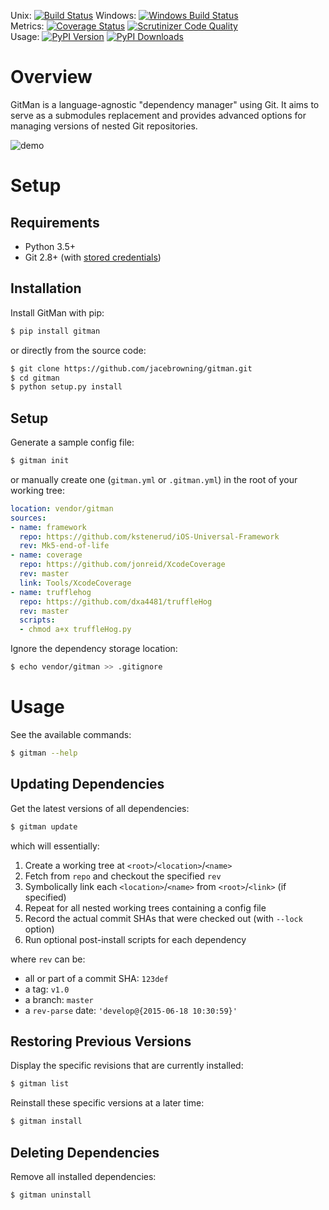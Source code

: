 Unix: [![Build Status](https://travis-ci.org/jacebrowning/gitman.svg?branch=develop)](https://travis-ci.org/jacebrowning/gitman) Windows: [![Windows Build Status](https://img.shields.io/appveyor/ci/jacebrowning/gitman/develop.svg)](https://ci.appveyor.com/project/jacebrowning/gitman)<br>Metrics: [![Coverage Status](https://img.shields.io/coveralls/jacebrowning/gitman/develop.svg)](https://coveralls.io/r/jacebrowning/gitman) [![Scrutinizer Code Quality](https://img.shields.io/scrutinizer/g/jacebrowning/gitman.svg)](https://scrutinizer-ci.com/g/jacebrowning/gitman/?branch=develop)<br>Usage: [![PyPI Version](https://img.shields.io/pypi/v/GitMan.svg)](https://pypi.python.org/pypi/GitMan) [![PyPI Downloads](https://img.shields.io/pypi/dm/gitman.svg)](https://pypi.python.org/pypi/GitMan)

# Overview

GitMan is a language-agnostic "dependency manager" using Git. It aims to serve as a submodules replacement and provides advanced options for managing versions of nested Git repositories.

![demo](https://raw.githubusercontent.com/jacebrowning/gitman/develop/docs/demo.gif)

# Setup

## Requirements

* Python 3.5+
* Git 2.8+ (with [stored credentials](http://gitman.readthedocs.io/en/latest/setup/git/))

## Installation

Install GitMan with pip:

```sh
$ pip install gitman
```

or directly from the source code:

```sh
$ git clone https://github.com/jacebrowning/gitman.git
$ cd gitman
$ python setup.py install
```

## Setup

Generate a sample config file:

```sh
$ gitman init
```

or manually create one (`gitman.yml` or `.gitman.yml`) in the root of your working tree:

```yaml
location: vendor/gitman
sources:
- name: framework
  repo: https://github.com/kstenerud/iOS-Universal-Framework
  rev: Mk5-end-of-life
- name: coverage
  repo: https://github.com/jonreid/XcodeCoverage
  rev: master
  link: Tools/XcodeCoverage
- name: trufflehog
  repo: https://github.com/dxa4481/truffleHog
  rev: master
  scripts:
  - chmod a+x truffleHog.py
```

Ignore the dependency storage location:

```sh
$ echo vendor/gitman >> .gitignore
```

# Usage

See the available commands:

```sh
$ gitman --help
```

## Updating Dependencies

Get the latest versions of all dependencies:

```sh
$ gitman update
```

which will essentially:

1. Create a working tree at `<root>`/`<location>`/`<name>`
2. Fetch from `repo` and checkout the specified `rev`
3. Symbolically link each `<location>`/`<name>` from `<root>`/`<link>` (if specified)
4. Repeat for all nested working trees containing a config file
5. Record the actual commit SHAs that were checked out (with `--lock` option)
6. Run optional post-install scripts for each dependency

where `rev` can be:

* all or part of a commit SHA: `123def`
* a tag: `v1.0`
* a branch: `master`
* a `rev-parse` date: `'develop@{2015-06-18 10:30:59}'`

## Restoring Previous Versions

Display the specific revisions that are currently installed:

```sh
$ gitman list
```

Reinstall these specific versions at a later time:

```sh
$ gitman install
```

## Deleting Dependencies

Remove all installed dependencies:

```sh
$ gitman uninstall
```
